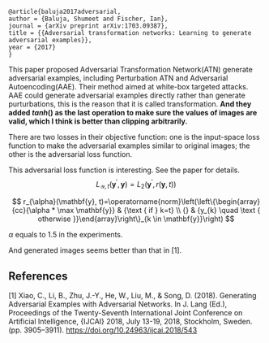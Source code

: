 ```
@article{baluja2017adversarial,
author = {Baluja, Shumeet and Fischer, Ian},
journal = {arXiv preprint arXiv:1703.09387},
title = {{Adversarial transformation networks: Learning to generate adversarial examples}},
year = {2017}
}
```
This paper proposed Adversarial Transformation Network(ATN) generate adversarial examples, including Perturbation ATN and Adversarial Autoencoding(AAE). Their method aimed at white-box targeted attacks. AAE could generate adversarial examples directly rather than generate purturbations, this is the reason that it is called transformation. **And they added $tanh()$ as the last operation to make sure the values of images are valid, which I think is better than clipping arbitrarily.**

There are two losses in their objective function: one is the input-space loss function to make the adversarial examples similar to original images; the other is the adversarial loss function. 

This adversarial loss function is interesting. See the paper for details.
$$
L_{\mathcal{Y}, t}\left(\mathbf{y}^{\prime}, \mathbf{y}\right)=L_{2}\left(\mathbf{y}^{\prime}, r(\mathbf{y}, t)\right)
$$

$$
r_{\alpha}(\mathbf{y}, t)=\operatorname{norm}\left(\left\{\begin{array}{cc}{\alpha * \max \mathbf{y}} & {\text { if } k=t} \\ {} & {y_{k} \quad \text { otherwise }}\end{array}\right\}_{k \in \mathbf{y}}\right)
$$

$\alpha$ equals to 1.5 in the experiments.

And generated images seems better than that in [1].

## References
[1] Xiao, C., Li, B., Zhu, J.-Y., He, W., Liu, M., & Song, D. (2018). Generating Adversarial Examples with Adversarial Networks. In J. Lang (Ed.), Proceedings of the Twenty-Seventh International Joint Conference on Artificial Intelligence, {IJCAI} 2018, July 13-19, 2018, Stockholm, Sweden. (pp. 3905–3911). https://doi.org/10.24963/ijcai.2018/543